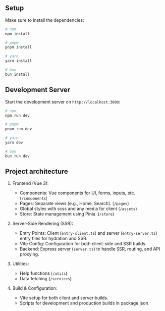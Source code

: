 ## Setup

Make sure to install the dependencies:

```bash
# npm
npm install

# pnpm
pnpm install

# yarn
yarn install

# bun
bun install
```

## Development Server

Start the development server on `http://localhost:3000`:

```bash
# npm
npm run dev

# pnpm
pnpm run dev

# yarn
yarn dev

# bun
bun run dev
```

## Project architecture
1. Frontend (Vue 3):
    - Components: Vue components for UI, forms, inputs, etc. (`/components`)
    - Pages: Separate views (e.g., Home, Search). (`/pages`)
    - Global styles with scss and any media for client (`/assets`) 
    - Store: State management using Pinia. (`/store`)
2. Server-Side Rendering (SSR):
    - Entry Points: Client (`entry-client.ts`) and server (`entry-server.ts`) entry files for hydration and SSR.
    - Vite Config: Configuration for both client-side and SSR builds.
    - Backend: Express server (`server.ts`) to handle SSR, routing, and API proxying.

3. Utilities:
    - Help functions (`/utils`)
    - Data fetching (`/services`) 

4. Build & Configuration:
    - Vite setup for both client and server builds.
    - Scripts for development and production builds in package.json.
